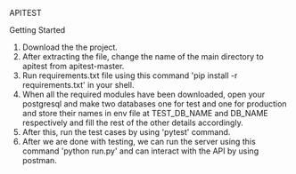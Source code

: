 APITEST


Getting Started
1. Download the the project.
2. After extracting the file, change the name of the main directory to apitest from apitest-master.
3. Run requirements.txt file using this command 'pip install -r requirements.txt' in your shell.
4. When all the required modules have been downloaded, open your postgresql and make two databases one for test and one for production        and store their names in env file at TEST_DB_NAME and DB_NAME respectively and fill the rest of the other details accordingly.
5. After this, run the test cases by using 'pytest' command.
5. After we are done with testing, we can run the server using this command 'python run.py' and can interact with the API by using      postman.

